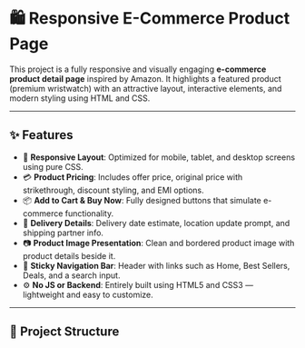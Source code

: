 # 🛍️ Responsive E-Commerce Product Page

This project is a fully responsive and visually engaging **e-commerce product detail page** inspired by Amazon. It highlights a featured product (premium wristwatch) with an attractive layout, interactive elements, and modern styling using HTML and CSS.

---

## ✨ Features

- 📱 **Responsive Layout**: Optimized for mobile, tablet, and desktop screens using pure CSS.
- 💳 **Product Pricing**: Includes offer price, original price with strikethrough, discount styling, and EMI options.
- 📦 **Add to Cart & Buy Now**: Fully designed buttons that simulate e-commerce functionality.
- 🧾 **Delivery Details**: Delivery date estimate, location update prompt, and shipping partner info.
- 📷 **Product Image Presentation**: Clean and bordered product image with product details beside it.
- 🔎 **Sticky Navigation Bar**: Header with links such as Home, Best Sellers, Deals, and a search input.
- ⚙️ **No JS or Backend**: Entirely built using HTML5 and CSS3 — lightweight and easy to customize.

---

## 📂 Project Structure

